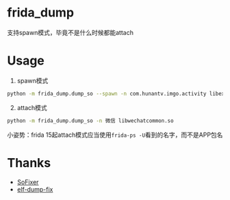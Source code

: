 # frida_dump

支持spawn模式，毕竟不是什么时候都能attach

# Usage

1. spawn模式

```bash
python -m frida_dump.dump_so --spawn -n com.hunantv.imgo.activity libexec.so
```

2. attach模式

```bash
python -m frida_dump.dump_so -n 微信 libwechatcommon.so
```

小姿势：frida 15起attach模式应当使用`frida-ps -U`看到的名字，而不是APP包名

# Thanks

- [SoFixer](https://github.com/F8LEFT/SoFixer)
- [elf-dump-fix](https://github.com/maiyao1988/elf-dump-fix)